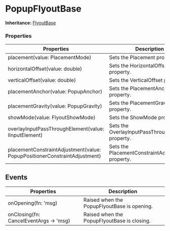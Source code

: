 # PopupFlyoutBase

**Inheritance:** [FlyoutBase](flyoutbase.md)

### Properties

| Properties                                                                | Description                                       |
| ------------------------------------------------------------------------- | ------------------------------------------------- |
| placement(value: PlacementMode)                                           | Sets the Placement property.                      |
| horizontalOffset(value: double)                                           | Sets the HorizontalOffset property.               |
| verticalOffset(value: double)                                             | Sets the VerticalOffset property.                 |
| placementAnchor(value: PopupAnchor)                                       | Sets the PlacementAnchor property.                |
| placementGravity(value: PopupGravity)                                     | Sets the PlacementGravity property.               |
| showMode(value: FlyoutShowMode)                                           | Sets the ShowMode property.                       |
| overlayInputPassThroughElement(value: IInputElement)                      | Sets the OverlayInputPassThroughElement property. |
| placementConstraintAdjustment(value: PopupPositionerConstraintAdjustment) | Sets the PlacementConstraintAdjustment property.  |

## Events

| Properties                             | Description                                 |
| -------------------------------------- | ------------------------------------------- |
| onOpening(fn: 'msg)                    | Raised when the PopupFlyoutBase is opening. |
| onClosing(fn: CancelEventArgs -> 'msg) | Raised when the PopupFlyoutBase is closing. |
